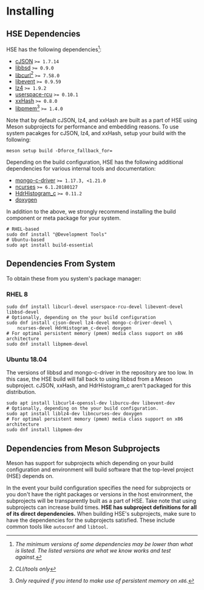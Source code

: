 <!--
SPDX-License-Identifier: Apache-2.0 OR MIT

SPDX-FileCopyrightText: Copyright 2020 Micron Technology, Inc.
-->

# Installing

## HSE Dependencies

HSE has the following dependencies[^1]:

* [cJSON](https://github.com/DaveGamble/cJSON) `>= 1.7.14`
* [libbsd](https://libbsd.freedesktop.org/wiki/) `>= 0.9.0`
* [libcurl](https://github.com/curl/curl)[^2] `>= 7.58.0`
* [libevent](https://libevent.org/) `>= 0.9.59`
* [lz4](https://github.com/lz4/lz4) `>= 1.9.2`
* [userspace-rcu](https://liburcu.org/) `>= 0.10.1`
* [xxHash](https://github.com/Cyan4973/xxHash) `>= 0.8.0`
* [libpmem](https://github.com/pmem/pmdk)[^3] `>= 1.4.0`

Note that by default cJSON, lz4, and xxHash are built as a part of HSE using
Meson subprojects for performance and embedding reasons. To use system pacakges
for cJSON, lz4, and xxHash, setup your build with the following:

```shell
meson setup build -Dforce_fallback_for=
```

Depending on the build configuration, HSE has the following additional
dependencies for various internal tools and documentation:

* [mongo-c-driver](https://github.com/mongodb/mongo-c-driver) `>= 1.17.3, <1.21.0`
* [ncurses](https://invisible-island.net/ncurses/announce.html) `>= 6.1.20180127`
* [HdrHistogram_c](https://github.com/HdrHistogram/HdrHistogram_c) `>= 0.11.2`
* [doxygen](https://www.doxygen.nl/index.html)

In addition to the above, we strongly recommend installing the build component
or meta package for your system.

```shell
# RHEL-based
sudo dnf install "@Development Tools"
# Ubuntu-based
sudo apt install build-essential
```

## Dependencies From System

To obtain these from you system's package manager:

### RHEL 8

```shell
sudo dnf install libcurl-devel userspace-rcu-devel libevent-devel libbsd-devel
# Optionally, depending on the your build configuration
sudo dnf install cjson-devel lz4-devel mongo-c-driver-devel \
    ncurses-devel HdrHistogram_c-devel doxygen
# For optimal persistent memory (pmem) media class support on x86 architecture
sudo dnf install libpmem-devel
```

### Ubuntu 18.04

The versions of libbsd and mongo-c-driver in the repository are too low. In
this case, the HSE build will fall back to using libbsd from a Meson
subproject. cJSON, xxHash, and HdrHistogram_c aren't packaged for this
distribution.

```shell
sudo apt install libcurl4-openssl-dev liburcu-dev libevent-dev
# Optionally, depending on the your build configuration.
sudo apt install liblz4-dev libncurses-dev doxygen
# For optimal persistent memory (pmem) media class support on x86 architecture
sudo dnf install libpmem-dev
```

## Dependencies from Meson Subprojects

Meson has support for subprojects which depending on your build configuration
and environment will build software that the top-level project (HSE) depends on.

In the event your build configuration specifies the need for subprojects or you
don't have the right packages or versions in the host environment, the
subprojects will be transparently built as a part of HSE. Take note that using
subprojects can increase build times. **HSE has subproject definitions for all
of its direct dependencies.** When building HSE's subprojects, make sure to
have the dependencies for the subprojects satisfied. These include common tools
like `autoconf` and `libtool`.

[^1]: _The minimum versions of some dependencies may be lower than what is listed.
The listed versions are what we know works and test against._

[^2]: _CLI/tools only_

[^3]: _Only required if you intend to make use of persistent memory on `x86`._
